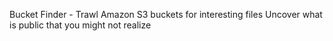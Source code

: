 Bucket Finder - Trawl Amazon S3 buckets for interesting files
Uncover what is public that you might not realize
